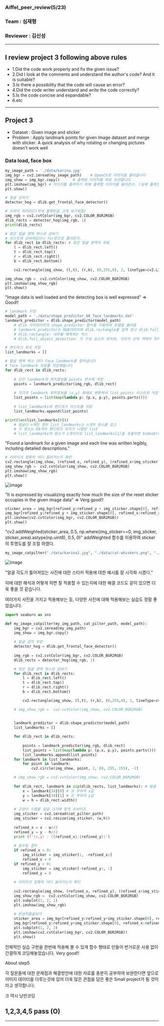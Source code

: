 ### Aiffel_peer_review(5/23)
### Team : 심재형
### Reviewer : 김신성
-----------------------------------------------------------------------
## I review project 3 following above rules
- 1.Did the code work properly and fix the given issue?
- 2.Did I look at the comments and understand the author's code? And it is suitable?
- 3.Is there a possibility that the code will cause an error?
- 4.Did the code writer understand and write the code correctly?
- 5.Is the code concise and expandable?
- 6.etc
-----------------------------------------------------------------------
## Project 3
- Dataset : Given image and sticker
- Problem : Apply landmark points for given Image dataset and merge with sticker. A quick analysis of why rotating or changing pictures doesn't work well

### Data load, face box
```python
my_image_path = './data/karina.jpg'
img_bgr = cv2.imread(my_image_path)    # OpenCV로 이미지를 불러옵니다
img_show = img_bgr.copy()      # 출력용 이미지를 따로 보관합니다
plt.imshow(img_bgr) # 이미지를 출력하기 위해 출력할 이미지를 올려준다. (실제 출력은 하지 않음)
plt.show()

# 얼굴 감지기
detector_hog = dlib.get_frontal_face_detector()

# 이미지 피라미드(작게 촬영된걸 크게 보기위함)
img_rgb = cv2.cvtColor(img_bgr, cv2.COLOR_BGR2RGB)
dlib_rects = detector_hog(img_rgb, 1)  
print(dlib_rects)

# 찾은 얼굴 영역 박스로 감싸기
# 리스트에 감싸져있으니 for문으로 풀어준다.
for dlib_rect in dlib_rects: # 찾은 얼굴 영역의 좌표
    l = dlib_rect.left()
    t = dlib_rect.top()
    r = dlib_rect.right()
    b = dlib_rect.bottom()

    cv2.rectangle(img_show, (l,t), (r,b), (0,255,0), 2, lineType=cv2.LINE_AA) # 시작점의 좌표와 종료점 좌표로 직각 사각형을 그림

img_show_rgb =  cv2.cvtColor(img_show, cv2.COLOR_BGR2RGB)
plt.imshow(img_show_rgb)
plt.show()
```
"Image data is well loaded and the detecting box is well expressed" => Good!!

```python
# landmark 지정
model_path = './data/shape_predictor_68_face_landmarks.dat'
landmark_predictor = dlib.shape_predictor(model_path)
    # dlib 라이브러리의 shape_predictor 함수를 이용하여 모델을 불러옴
    # landmark_predictor는 RGB이미지와 dlib.rectangle를 입력 받고 dlib.full_object_detection를 반환
    # dlib.rectangle: 내부를 예측하는 박스
    # dlib.full_object_detection: 각 구성 요소의 위치와, 이미지 상의 객체의 위치를 나타냄

# 랜드마크 위치 저장
list_landmarks = []

# 얼굴 영역 박스 마다 face landmark를 찾아냅니다
# face landmark 좌표를 저장해둡니다
for dlib_rect in dlib_rects:
    
    # 모든 landmark의 위치정보를 points 변수에 저장
    points = landmark_predictor(img_rgb, dlib_rect)
    
    # 각각의 landmark 위치정보를 (x,y) 형태로 변환하여 list_points 리스트로 저장
    list_points = list(map(lambda p: (p.x, p.y), points.parts()))
    
    # list_landmarks에 랜드마크 리스트를 저장
    list_landmarks.append(list_points)

print(len(list_landmarks[0]))
    # 얼굴이 n개인 경우 list_landmarks는 n개의 원소를 갖고
    # 각 원소는 68개의 랜드마크 위치가 나열된 list 
    # list_landmarks의 원소가 1개이므로 list_landmarks[1]을 호출하면 IndexError가 발생
```
"Found a landmark for a given image and each line was written legibly, including detailed descriptions."

```python
# 이미지가 정확히 어디 들어가는지 확인
cv2.rectangle(img_show, (refined_x, refined_y), (refined_x+img_sticker.shape[0], refined_y+img_sticker.shape[1]), (0,0,255), 2, lineType=cv2.LINE_AA) # 시작점의 좌표와 종료점 좌표로 직각 사각형을 그림
img_show_rgb =  cv2.cvtColor(img_show, cv2.COLOR_BGR2RGB)
plt.imshow(img_show_rgb)
plt.show()
  ```

![image](https://github.com/horizon-sim/aiffel_project/assets/91248817/4d6a7e24-4544-4fbc-b108-58f6a15f73c1)

"It is expressed by visualizing exactly how much the size of the reset sticker occupies in the given image data" => Verg good!!

```python
sticker_area = img_bgr[refined_y:refined_y + img_sticker.shape[0], refined_x:refined_x + img_sticker.shape[1]]
img_bgr[refined_y:refined_y + img_sticker.shape[0], refined_x:refined_x + img_sticker.shape[1]] = cv2.addWeighted(sticker_area, 0.5, np.where(img_sticker==0, img_sticker, sticker_area).astype(np.uint8), 0.5, 0)
plt.imshow(cv2.cvtColor(img_bgr, cv2.COLOR_BGR2RGB))
plt.show()
  ```
"cv2.addWeighted(sticker_area, 0.5, np.where(img_sticker==0, img_sticker, sticker_area).astype(np.uint8), 0.5, 0)"
addWeighted 함수를 이용하여 sticker 의 투명도를 잘 조절 하였다. 

```python
my_image_catpilter("./data/karina2.jpg", "./data/cat-whiskers.png", "./data/shape_predictor_68_face_landmarks.dat")
```
![image](https://github.com/horizon-sim/aiffel_project/assets/91248817/954059cf-70b0-424a-b74e-90cb3aed3c97)

"얼굴 각도가 틀어져있는 사진에 대한 스티커 적용에 대한 예시를 잘 시각화 시켰다."

 이에 대한 해석과 어떻게 하면 잘 적용할 수 있는지에 대한 해결 코드도 같이 있으면 더욱 좋을 것 같습니다.
 
 여러가지 사진을 가지고 적용해보는 등, 다양한 사진에 대해 적용해보는 실습도 정말 좋았습니다.
 
```python
import seaborn as sns

def my_image_catpilter(my_img_path, cat_pilter_path, model_path):
    img_bgr = cv2.imread(my_img_path)
    img_show = img_bgr.copy()
    
    # 얼굴 감지 부분
    detector_hog = dlib.get_frontal_face_detector()
    
    img_rgb = cv2.cvtColor(img_bgr, cv2.COLOR_BGR2RGB)
    dlib_rects = detector_hog(img_rgb, 1)

    # 찾은 얼굴 영역 박스로 감싸기
    for dlib_rect in dlib_rects:
        l = dlib_rect.left()
        t = dlib_rect.top()
        r = dlib_rect.right()
        b = dlib_rect.bottom()

        cv2.rectangle(img_show, (l,t), (r,b), (0,255,0), 2, lineType=cv2.LINE_AA)

    # img_show_rgb =  cv2.cvtColor(img_show, cv2.COLOR_BGR2RGB)
    
    
    landmark_predictor = dlib.shape_predictor(model_path)
    list_landmarks = []

    for dlib_rect in dlib_rects:
        
        points = landmark_predictor(img_rgb, dlib_rect)
        list_points = list(map(lambda p: (p.x, p.y), points.parts()))
        list_landmarks.append(list_points)
    for landmark in list_landmarks:
        for point in landmark:
            cv2.circle(img_show, point, 2, (0, 255, 255), -1)

    # img_show_rgb = cv2.cvtColor(img_show, cv2.COLOR_BGR2RGB)
    
    for dlib_rect, landmark in zip(dlib_rects, list_landmarks): # 얼굴 영역을 저장하고 있는 값과 68개의 랜드마크를 저장하고 있는 값으로 반복문 실행
        x = landmark[34][0] # 코 부위의 x값
        y = landmark[34][1] # 코 부위의 y값
        w = h = dlib_rect.width()
        
    # 고양이 수염을 얼굴 크기에 맞게 리사이즈
    img_sticker = cv2.imread(cat_pilter_path)
    img_sticker = cv2.resize(img_sticker, (w,h))
    
    refined_x = x - w//2
    refined_y = y - h//2
    print (f'(x,y) : ({refined_x},{refined_y})')
    
    # 음수일 경우
    if refined_x < 0: 
        img_sticker = img_sticker[:, -refined_x:]
        refined_x = 0
    if refined_y < 0:
        img_sticker = img_sticker[-refined_y:, :]
        refined_y = 0
        
    # 이미지가 정확히 어디 들어가는지 확인
    
    cv2.rectangle(img_show, (refined_x, refined_y), (refined_x+img_sticker.shape[0], refined_y+img_sticker.shape[1]), (0,0,255), 2, lineType=cv2.LINE_AA) # 시작점의 좌표와 종료점 좌표로 직각 사각형을 그림
    img_show_rgb =  cv2.cvtColor(img_show, cv2.COLOR_BGR2RGB)
    plt.subplot(1, 2, 1)
    plt.imshow(img_show_rgb)
    
    # 완성작품을보자
    sticker_area = img_bgr[refined_y:refined_y+img_sticker.shape[0], refined_x:refined_x+img_sticker.shape[1]]
    img_bgr[refined_y:refined_y+img_sticker.shape[0], refined_x:refined_x+img_sticker.shape[1]] = np.where(img_sticker==255, sticker_area, img_sticker).astype(np.uint8)
    plt.subplot(1, 2, 2)
    plt.imshow(cv2.cvtColor(img_bgr, cv2.COLOR_BGR2RGB))
    plt.show()
 ```
전체적인 실습 구현을 한번에 적용해 볼 수 있게 함수 형태로 만들어 번거로운 사용 없이 간결하게 코딩해놓았습니다. Very good!!

About step5

각 질문들에 대한 문제점과 해결방안에 대한 자료를 충분히 공부하여 보완한다면 앞으로 이미지 데이터를 다루는것에 있어 더욱 많은 관점을 담은 좋은 Small project가 될 것이라고 생각합니다.

크 역시 낭만코딩

## 1,2,3,4,5 pass (O)
 
-----------------------------------------------------------------------
